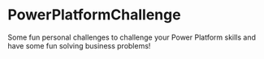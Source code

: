 # PowerPlatformChallenge
Some fun personal challenges to challenge your Power Platform skills and have some fun solving business problems!
